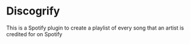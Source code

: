 # Discogrify
This is a Spotify plugin to create a playlist of every song that an artist is credited for on Spotify


